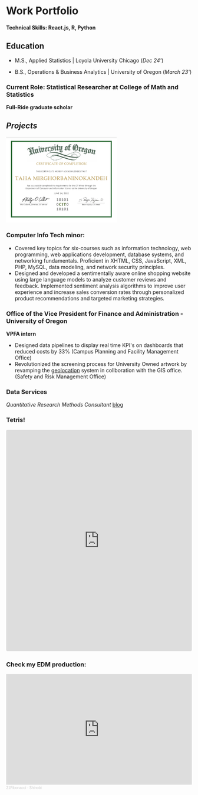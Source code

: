 # Work Portfolio
#### Technical Skills: React.js, R, Python 
## Education
- M.S., Applied Statistics | Loyola University Chicago (_Dec 24'_)

- B.S., Operations & Business Analytics | University of Oregon (_March 23'_)
 
### Current Role: Statistical Researcher at College of Math and Statistics 
**Full-Ride graduate scholar**

## _Projects_


 <a href="assets/img/2442BA0F-3AEF-4A68-B5E6-5DB082BCFBAD.jpeg" target="_blank">
  <img src="assets/img/2442BA0F-3AEF-4A68-B5E6-5DB082BCFBAD.jpeg" alt="CIT_minor_Certificate" width="300">
</a>  

### Computer Info Tech minor:
  - Covered key topics for six-courses such as information technology, web programming, web applications development, database systems, and networking fundamentals. Proficient in XHTML, CSS, JavaScript, XML, PHP, MySQL, data modeling, and network security principles.
  - Designed and developed a sentimentally aware online shopping website using large language models to analyze customer reviews and feedback. Implemented sentiment analysis algorithms to improve user experience and increase sales conversion rates through personalized product recommendations and targeted marketing strategies.

### Office of the Vice President for Finance and Administration - University of Oregon
  **VPFA intern**
  - Designed data pipelines to display real time KPI's on dashboards that reduced costs by 33% (Campus Planning and Facility Management Office)
  - Revolutionized the screening process for University Owned artwork by revamping the [geolocation](https://map.uoregon.edu/) system in collboration with the GIS office. (Safety and Risk Management Office)


### Data Services
_Quantitative Research Methods Consultant_
[blog](https://dataservices.uoregon.edu/author/taham/)


### Tetris!

<iframe src="https://codesandbox.io/embed/r34h6h?view=preview&module=%2Fsrc%2Findex.js"
     style="width: 100%; height: 600px; border: 0; border-radius: 4px; overflow: hidden;"
     title="Tetris Game"
     allow="accelerometer; ambient-light-sensor; camera; encrypted-media; geolocation; gyroscope; hid; microphone; midi; payment; usb; vr; xr-spatial-tracking"
     sandbox="allow-forms allow-modals allow-popups allow-presentation allow-same-origin allow-scripts"
   ></iframe>



### Check my EDM production:
<iframe width="100%" height="300" scrolling="no" frameborder="no" allow="autoplay" src="https://w.soundcloud.com/player/?url=https%3A//api.soundcloud.com/tracks/1823863209&color=%23ff5500&auto_play=false&hide_related=false&show_comments=true&show_user=true&show_reposts=false&show_teaser=true&visual=true"></iframe><div style="font-size: 10px; color: #cccccc;line-break: anywhere;word-break: normal;overflow: hidden;white-space: nowrap;text-overflow: ellipsis; font-family: Interstate,Lucida Grande,Lucida Sans Unicode,Lucida Sans,Garuda,Verdana,Tahoma,sans-serif;font-weight: 100;"><a href="https://soundcloud.com/taha-mirghorbani" title="21Fibonacci" target="_blank" style="color: #cccccc; text-decoration: none;">21Fibonacci</a> · <a href="https://soundcloud.com/taha-mirghorbani/shinobi-1" title="Shinobi" target="_blank" style="color: #cccccc; text-decoration: none;">Shinobi</a></div>

